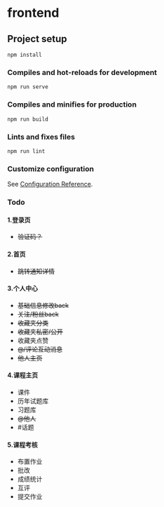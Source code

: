 # frontend

## Project setup
```
npm install
```

### Compiles and hot-reloads for development
```
npm run serve
```

### Compiles and minifies for production
```
npm run build
```

### Lints and fixes files
```
npm run lint
```

### Customize configuration
See [Configuration Reference](https://cli.vuejs.org/config/).


### Todo
#### 1.登录页   
- ~~验证码？~~   
#### 2.首页   
- ~~跳转通知详情~~     
#### 3.个人中心  
- ~~基础信息修改back~~    
- ~~关注/粉丝back~~   
- ~~收藏夹分类~~     
- ~~收藏夹私密/公开~~    
- 收藏夹点赞    
- ~~@/评论互动消息~~   
- ~~他人主页~~
#### 4.课程主页
- 课件
- 历年试题库
- 习题库
- ~~@他人~~
- #话题
#### 5.课程考核
- 布置作业
- 批改
- 成绩统计
- 互评
- 提交作业

